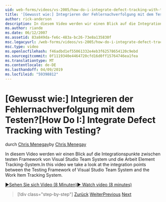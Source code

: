 ```yaml
---
uid: web-forms/videos/vs-2005/how-do-i-integrate-defect-tracking-with-testing
title: '[Gewusst wie:] Integrieren der Fehlernachverfolgung mit dem Testen? | Microsoft-Dokumentation'
author: rick-anderson
description: In diesem Video werden wir einen Blick auf die Integrationspunkte zwischen testen Framework von Visual Studio Team System und die Arbeit Element Tracking-System.
ms.author: riande
ms.date: 06/12/2007
ms.assetid: 83a849da-fe6c-483a-bc26-73e8a135830f
msc.legacyurl: /web-forms/videos/vs-2005/how-do-i-integrate-defect-tracking-with-testing
msc.type: video
ms.openlocfilehash: f46adbd1ef55061332e4eb3f62578654120c9ebd
ms.sourcegitcommit: 0f1119340e4464720cfd16d0ff15764746ea1fea
ms.translationtype: MT
ms.contentlocale: de-DE
ms.lasthandoff: 04/09/2019
ms.locfileid: "59398812"
---
```

# <a name="how-do-i-integrate-defect-tracking-with-testing"></a><span data-ttu-id="f3555-104">[Gewusst wie:] Integrieren der Fehlernachverfolgung mit dem Testen?</span><span class="sxs-lookup"><span data-stu-id="f3555-104">[How Do I:] Integrate Defect Tracking with Testing?</span></span>

<span data-ttu-id="f3555-105">durch [Chris Menegay](https://twitter.com/CMenegay)</span><span class="sxs-lookup"><span data-stu-id="f3555-105">by [Chris Menegay](https://twitter.com/CMenegay)</span></span>

<span data-ttu-id="f3555-106">In diesem Video werden wir einen Blick auf die Integrationspunkte zwischen testen Framework von Visual Studio Team System und die Arbeit Element Tracking-System.</span><span class="sxs-lookup"><span data-stu-id="f3555-106">In this video we take a look at the integration points between the Testing Framework of Visual Studio Team System and the Work Item Tracking System.</span></span>

[<span data-ttu-id="f3555-107">&#9654;Sehen Sie sich Video (8 Minuten)</span><span class="sxs-lookup"><span data-stu-id="f3555-107">&#9654; Watch video (8 minutes)</span></span>](https://channel9.msdn.com/Blogs/ASP-NET-Site-Videos/how-do-i-integrate-defect-tracking-with-testing)

> [!div class="step-by-step"]
> <span data-ttu-id="f3555-108">[Zurück](the-effects-of-viewstate.md)
> [Weiter](how-do-i-create-my-own-bug-work-item.md)</span><span class="sxs-lookup"><span data-stu-id="f3555-108">[Previous](the-effects-of-viewstate.md)
[Next](how-do-i-create-my-own-bug-work-item.md)</span></span>
